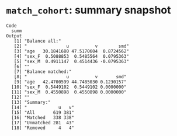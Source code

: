 # `match_cohort`: summary snapshot

    Code
      summ
    Output
       [1] "Balance all:"                          
       [2] "               u          v        smd"
       [3] "age   30.1841680 47.5170604  0.8724562"
       [4] "sex_F  0.5088853  0.5485564  0.0795363"
       [5] "sex_M  0.4911147  0.4514436 -0.0795363"
       [6] ""                                      
       [7] "Balance matched:"                      
       [8] "               u          v       smd" 
       [9] "age   42.4700599 44.7485030 0.1230157" 
      [10] "sex_F  0.5449102  0.5449102 0.0000000" 
      [11] "sex_M  0.4550898  0.4550898 0.0000000" 
      [12] ""                                      
      [13] "Summary:"                              
      [14] "            u   v"                     
      [15] "All       619 381"                     
      [16] "Matched   338 338"                     
      [17] "Unmatched 281  43"                     
      [18] "Removed     4   4"                     

